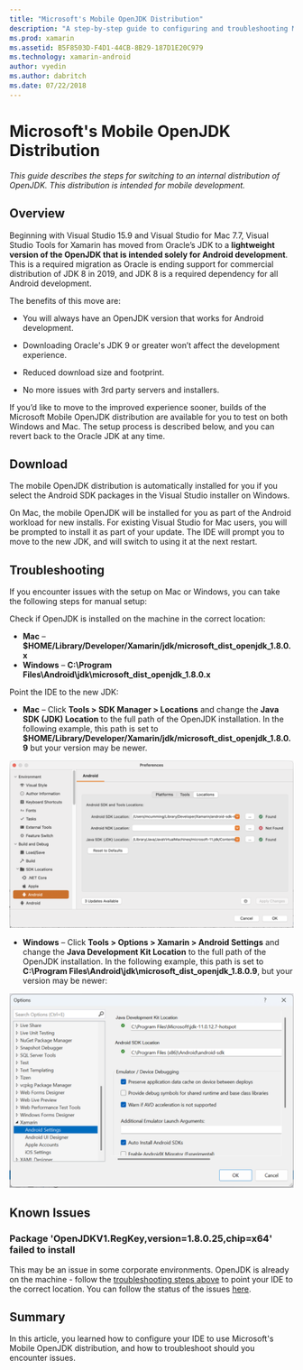 ```yaml
---
title: "Microsoft's Mobile OpenJDK Distribution"
description: "A step-by-step guide to configuring and troubleshooting Microsoft's distribution of OpenJDK for Mobile Development."
ms.prod: xamarin
ms.assetid: B5F8503D-F4D1-44CB-8B29-187D1E20C979
ms.technology: xamarin-android
author: vyedin
ms.author: dabritch
ms.date: 07/22/2018
---
```


# Microsoft's Mobile OpenJDK Distribution

_This guide describes the steps for switching to an internal distribution of OpenJDK. This distribution is intended for mobile development._

## Overview

Beginning with Visual Studio 15.9 and Visual Studio for Mac 7.7, Visual Studio Tools for Xamarin has moved from Oracle’s JDK to a **lightweight version of the OpenJDK that is intended solely for Android development**. This is a required migration as Oracle is ending support for commercial distribution of JDK 8 in 2019, and JDK 8 is a required dependency for all Android development.

The benefits of this move are:

- You will always have an OpenJDK version that works for Android development.

- Downloading Oracle's JDK 9 or greater won’t affect the development experience.

- Reduced download size and footprint.

- No more issues with 3rd party servers and installers.

If you’d like to move to the improved experience sooner, builds of the Microsoft Mobile OpenJDK distribution are available for you to test on both Windows and Mac. The setup process is described below, and you can revert back to the Oracle JDK at any time.

## Download

The mobile OpenJDK distribution is automatically installed for you if you select the Android SDK packages in the Visual Studio installer on Windows.

On Mac, the mobile OpenJDK will be installed for you as part of the Android workload for new installs. For existing Visual Studio for Mac users, you will be prompted to install it as part of your update. The IDE will prompt you to move to the new JDK, and will switch to using it at the next restart.

## Troubleshooting

If you encounter issues with the setup on Mac or Windows, you can take the following steps for manual setup:

Check if OpenJDK is installed on the machine in the correct location:

- **Mac** &ndash; **$HOME/Library/Developer/Xamarin/jdk/microsoft_dist_openjdk_1.8.0.x**
- **Windows** &ndash; **C:\\Program Files\\Android\\jdk\\microsoft_dist_openjdk_1.8.0.x**

Point the IDE to the new JDK:

- **Mac** &ndash; Click **Tools > SDK Manager > Locations** and change the **Java SDK (JDK) Location** to the full path of the OpenJDK installation. In the following example, this path is set to  **$HOME/Library/Developer/Xamarin/jdk/microsoft_dist_openjdk_1.8.0.9** but your version may be newer.

![Setting the JDK path for the Microsoft Mobile OpenJDK distribution on the Mac](openjdk-images/vsm.png)

- **Windows** &ndash; Click **Tools > Options > Xamarin > Android Settings** and change the **Java Development Kit Location** to the full path of the OpenJDK installation. In the following example, this path is set to **C:\\Program Files\\Android\\jdk\\microsoft_dist_openjdk_1.8.0.9**, but your version may be newer:

![Setting the JDK path for the Microsoft Mobile OpenJDK distribution on Windows](openjdk-images/vs.png)

## Known Issues

### Package 'OpenJDKV1.RegKey,version=1.8.0.25,chip=x64' failed to install

This may be an issue in some corporate environments. OpenJDK is already on the machine - follow the [troubleshooting steps above](#troubleshooting) to point your IDE to the correct location. You can follow the status of the issues [here](https://developercommunity.visualstudio.com/content/problem/382549/packageidopenjdkv1regkeypackageactioninstallreturn.html).

## Summary

In this article, you learned how to configure your IDE to use Microsoft's Mobile OpenJDK distribution, and how to troubleshoot should you encounter issues.
